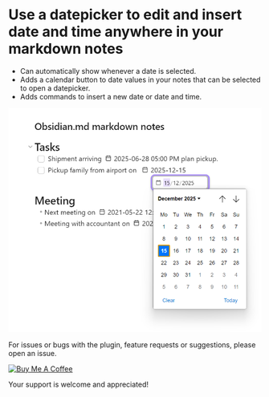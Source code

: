 # Use a datepicker to edit and insert date and time anywhere in your markdown notes

- Can automatically show whenever a date is selected.
- Adds a calendar button to date values in your notes that can be selected to open a datepicker.
- Adds commands to insert a new date or date and time.

![datepicker-screenshot](./obsidian_datepicker_screenshot.png)

For issues or bugs with the plugin, feature requests or suggestions, please open an issue.

<a href="https://www.buymeacoffee.com/joycode" target="_blank"><img src="https://cdn.buymeacoffee.com/buttons/v2/default-yellow.png" alt="Buy Me A Coffee" style="height: 60px !important;width: 217px !important;" ></a>

Your support is welcome and appreciated!
